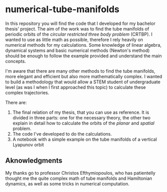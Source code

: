 # numerical-tube-manifolds
In this repository you will find the code that I developed for my bachelor thesis' project.
The aim of the work was to find the tube manifolds of periodic orbits of the *circular restricted three body problem* (CRTBP). 
I wanted to use as little math as possible, therefore I rely heavily on numerical methods for my calculations.
Some knowledge of linear algebra, dynamical systems and basic numerical methods (Newton's method) should be enough to follow the example provided and understand the main concepts.

I'm aware that there are many other methods to find the tube manifolds, more elegant and efficient but also more mathematically complex. I wanted to build a methodology that would allow a STEM student of undergraduate level (as was I when I first approached this topic) to calculate these complex trajectories.


There are:
1. The final relation of my thesis, that you can use as reference. It is divided in three parts: one for the necessary theory, the other two explain in detail how to calculate the orbits of the *planar* and *spatial* problem.
2. The code I've developed to do the calculations.
3. A notebook with a simple example on the tube manifolds of a vertical Lyapunov orbit

## Aknowledgments
My thanks go to professor Christos Efthymiopoulos, who has patientelly thought me the quite complex math of tube manifolds and Hamiltonian dynamics, as well as some tricks in numerical computation.
